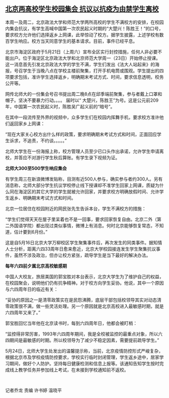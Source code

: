<!--1653470185000-->
[北京两高校学生校园集会 抗议以抗疫为由禁学生离校](https://www.rfa.org/mandarin/yataibaodao/ql-05252022051611.html)
------

<p class="p1">本周一及周二，北京政法大学和师范大学两所高校的学生不满校方的安排，在校园内集会抗议，有学生高喊中国第一次农民起义时期的<span class="s1">“</span>大楚兴！陈胜王！<span class="s1">”</span>的口号，要求校方允许他们选择返乡上网课，此举惊动了校方。据学生披露，上述学校有数百学生响应。校方当天同意学生的基本请求。目前，事件已经平息。</p><p class="p1">北京市海淀区政府于<span class="s1">5</span>月<span class="s1">21</span>日（上周六）宣布全区实行封控措施，任何人非必要不能出户。位于海淀区北京政法大学和北京师范大学周一（<span class="s1">23</span>日）开始停止授课。这一消息首先引发北京政法大学的学生不满，学生们发出《法大人站起来》的海报，号召学生于当晚八点在学校主楼前聚集，打开手机电筒或围观。学生提出的四项要求包括，准许学生选择返乡，明确期末考试方式、时间，要求信息透明，校务公开等。</p><p class="p1">网传北师大的一份集会号召书提出周二晚<span class="s1">8</span>点在邱季端前聚集，参与者戴上口罩和帽子。坚决不要暴力行动。。。。<span class="s1"> </span>届时以<span class="s1">“ </span>大楚兴，陈胜王<span class="s1">”</span>为号。这是公元前<span class="s1">209</span>年，中国第一次农民起义时，陈胜吴广起义前的<span class="s1">“</span>暗号<span class="s1">”</span>。 </p><p class="p1">在其中一段流传至外界的视频中，众多学生们在校园内挥舞手机，要求校方准许他们返回家乡上网课：</p><p class="p1"><span class="s1">“</span>现在大家关心校方出什么样的政策，要求明确期末考试方式和时间，正面回应学生诉求，不追责，不约谈。。。。。<span class="s1">”</span></p><p class="p1">北师大学生在一份海报上称，校方管理人员至少已口头作出承诺，允许学生申请离校，并答应不对游行学生秋后算账。有学生录下视频为证。</p><p class="p1"><strong>北师大<span class="s1">300</span>至<span class="s1">500</span>学生响应集会</strong></p><p class="p1">有学生周三在新浪微博发贴称，目测有近<span class="s1">500</span>人参与，确实参与者约<span class="s1">300</span>人。另有消息称，北师大部分学生抗议学校停止线下授课却不准学生回家上网课，质疑为什么同在海淀区的其它大学的学生就被允许回家，并要求校方明确放假时间、允许学生返乡、明确期末考试方式和时间。</p><p class="p1">北京一位居住在校园附近的网民张先生告诉本台，学生不满校方的措施： </p><p class="p1"><span class="s1">“</span>学生们觉得天天在屋子里呆着也不是一回事，要求回家恢复自由。北京二外（第二外国语学院）都出现过类似事情，微博上有消息。何时北京能够恢复常态，不知道，估计要到<span class="s1">6</span>月份。<span class="s1">”</span></p><p class="p1">这是自<span class="s1">5</span>月<span class="s1">16</span>日北京大学万柳校区学生聚集事件后，再次发生的同类事件。据知情人士分析，距离六四<span class="s1">33</span>周年日愈来愈近，北京大学校园接连发生学生聚集抗议事件，虽然不涉及政治，但亦让校方紧张，疏导学生是当下最好的解决办法。</p><p class="p1"><strong>每年六四前夕属北京高校敏感期</strong></p><p class="p1">中国人大校友，旅居美国的郭宝胜对本台表示，北京大学生为了维护自己的权益，在校园聚会，说明他们仍有抗争精神。对于校方向学生妥协。他说，其中一个原因与六四周年日的临近有关：</p><p class="p1"><span class="s1">“</span>妥协的原因之一是清零政策实在是民怨沸腾，底层干部包括校领导其实对动态清零政策很不满，做一些灵活处理。另一个原因就是北京高校进入最敏感时期，就是六四周年又来了。<span class="s1">”</span> </p><p class="p1">郭宝胜回忆当年他在北京读书时，每到六四周年日，他都会被盯梢：</p><p class="p1"><span class="s1">“</span>监控得非常厉害，<span class="s1">1993</span>年六四周年期间，我是全校被监控的最重点对象，所以六四期间是最敏感的时期。所以校领导为了减少不<span class="s2">稳定因素，需要提前疏导学生。</span><span class="s1">”</span> </p><p class="p3"><span class="s1">5</span><span class="s3">月</span><span class="s1">24</span><span class="s3">日，北师大学生处发出的温馨提示称，当前，北京疫情防控形式严峻复</span>杂，根据北京市及学校疫情防控要求，学校实行临时封闭管理，学生返乡途中，居家学习期间，做好个人防护。坚持每日健康检测和信息上报等。该通知告知学生按时完成线上教学任务并参加线上考试，在未接到学校通知前不返校。</p><p class="p2"> </p><p class="p1">记者乔龙<span class="s1"> </span>责编<span class="s1"> </span>许书婷<span class="s1"> </span>温晓平</p><p class="p2"> </p><p class="p2"> </p><p class="p4"></p>
